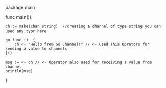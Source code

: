 

package main

func main(){

	ch := make(chan string)  //creating a channel of type string you can used any typr here

	go func ()  {
		ch <- "Hello from Go Channel!" // <- Used This Oprators for sending a value to channels 
	}()

	msg := <- ch // <- Operator also used for receiving a value from channel
	println(msg)
}